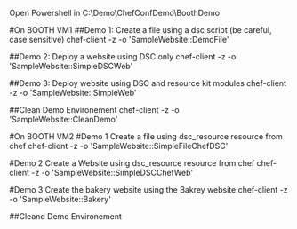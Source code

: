 Open Powershell in C:\Demo\ChefConfDemo\BoothDemo

#On BOOTH VM1 
##Demo 1:
Create a file using a dsc script (be careful, case sensitive)
chef-client -z -o 'SampleWebsite::DemoFile'

##Demo 2:
Deploy a website using DSC only 
chef-client -z -o 'SampleWebsite::SimpleDSCWeb'

##Demo 3:
Deploy website using DSC and resource kit modules
chef-client -z -o 'SampleWebsite::SimpleWeb'

##Clean Demo Environement 
chef-client -z -o 'SampleWebsite::CleanDemo'


#On BOOTH VM2 
#Demo 1
Create a file using dsc_resource resource from chef
chef-client -z -o 'SampleWebsite::SimpleFileChefDSC'

#Demo 2
Create a Website using dsc_resource resource from chef
chef-client -z -o 'SampleWebsite::SimpleDSCChefWeb'

#Demo 3
Create the bakery website using the Bakrey website 
chef-client -z -o 'SampleWebsite::Bakery'

##Cleand Demo Environement

